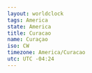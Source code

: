 ```yaml
---
layout: worldclock
tags: America
state: America
title: Curacao
name: Curaçao
iso: CW
timezone: America/Curacao
utc: UTC -04:24
---
```


